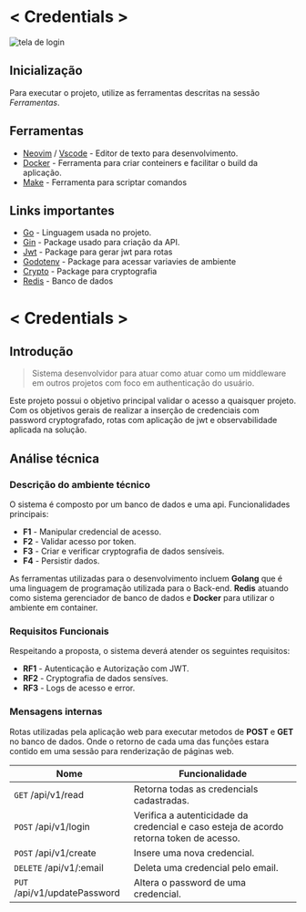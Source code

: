 # < Credentials >
<fig>
<img src="https://nordicapis.com/wp-content/uploads/10-Login-APIs.png" alt="tela de login">
</fig>

## Inicialização
Para executar o projeto, utilize as ferramentas descritas na sessão *Ferramentas*.

## Ferramentas
* [Neovim](https://neovim.io/) / [Vscode](https://code.visualstudio.com/) - Editor de texto para desenvolvimento.
* [Docker](https://www.docker.com/) - Ferramenta para criar conteiners e facilitar o build da aplicação.
* [Make](https://embarcados.com.br/introducao-ao-makefile/) -  Ferramenta para scriptar comandos

## Links importantes
* [Go](https://go.dev/) -  Linguagem usada no projeto.
* [Gin](https://gin-gonic.com/) -  Package usado para criação da API.
* [Jwt](github.com/golang-jwt/jwt) - Package para gerar jwt para rotas 
* [Godotenv](https://github.com/joho/godotenv) - Package para acessar variavies de ambiente
* [Crypto](https://golang.org/x/crypto) - Package para cryptografia
* [Redis](https://redis.io/try-free/?utm_campaign=gg_s_brand_bam_acq_amert2-en&utm_source=google&utm_medium=cpc&utm_content=&utm_term=&gad_source=1&gclid=CjwKCAjw34qzBhBmEiwAOUQcF38U_Ub03TluL2jgYftiKBAjk7npGtUOaPkOHIS2xXnEIjggf19DJRoCDYUQAvD_BwE) - Banco de dados
  
# < Credentials >

## Introdução

> Sistema desenvolvidor para atuar como atuar como um middleware em outros projetos com foco em authenticação do usuário. 

Este projeto possui o objetivo principal validar o acesso a quaisquer projeto.  
Com os objetivos gerais de realizar a inserção de credenciais com password cryptografado, rotas com aplicação de jwt e observabilidade aplicada na solução. 

## Análise técnica

### Descrição do ambiente técnico

O sistema é composto por um banco de dados e uma api. Funcionalidades principais:

* **F1** - Manipular credencial de acesso.
* **F2** - Validar acesso por token.
* **F3** - Criar e verificar cryptografia de dados sensíveis.
* **F4** - Persistir dados.

As ferramentas utilizadas para o desenvolvimento incluem **Golang** que é uma linguagem de programação utilizada para o Back-end. **Redis** atuando como sistema gerenciador de banco de dados e **Docker** para utilizar o ambiente em container.

### Requisitos Funcionais
Respeitando a proposta, o sistema deverá atender os seguintes requisitos:

* **RF1** - Autenticação e Autorização com JWT.
* **RF2** - Cryptografia de dados sensíves.
* **RF3** - Logs de acesso e error.


### Mensagens internas

Rotas utilizadas pela aplicação web para executar metodos de **POST** e **GET** no banco de dados. Onde o retorno de cada uma das funções estara contido em uma sessão para renderização de páginas web.

| Nome | Funcionalidade|
|------|--------------|
|```GET``` /api/v1/read|Retorna todas as credencials cadastradas.|
|```POST``` /api/v1/login|Verifica a autenticidade da credencial e caso esteja de acordo retorna token de acesso.|
|```POST``` /api/v1/create|Insere uma nova credencial.|
|```DELETE``` /api/v1/:email|Deleta uma credencial pelo email.|
|```PUT``` /api/v1/updatePassword|Altera o password de uma credencial.|
